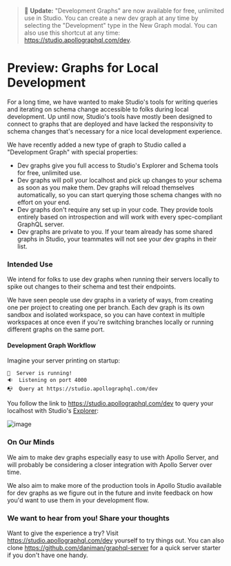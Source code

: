 > 👋 **Update:** "Development Graphs" are now available for free, unlimited use in Studio. You can create a new dev graph at any time by selecting the "Development" type in the New Graph modal. You can also use this shortcut at any time: https://studio.apollographql.com/dev.

# Preview: Graphs for Local Development

For a long time, we have wanted to make Studio's tools for writing queries and iterating on schema change accessible to folks during local development. Up until now, Studio's tools have mostly been designed to connect to graphs that are deployed and have lacked the responsivity to schema changes that's necessary for a nice local development experience.

We have recently added a new type of graph to Studio called a "Development Graph" with special properties:

- Dev graphs give you full access to Studio's Explorer and Schema tools for free, unlimited use.
- Dev graphs will poll your localhost and pick up changes to your schema as soon as you make them. Dev graphs will reload themselves automatically, so you can start querying those schema changes with no effort on your end.
- Dev graphs don't require any set up in your code. They provide tools entirely based on introspection and will work with every spec-compliant GraphQL server.
- Dev graphs are private to you. If your team already has some shared graphs in Studio, your teammates will not see your dev graphs in their list.

### Intended Use

We intend for folks to use dev graphs when running their servers locally to spike out changes to their schema and test their endpoints.

We have seen people use dev graphs in a variety of ways, from creating one per project to creating one per branch. Each dev graph is its own sandbox and isolated workspace, so you can have context in multiple workspaces at once even if you're switching branches locally or running different graphs on the same port.

#### Development Graph Workflow

Imagine your server printing on startup:

```
🚀  Server is running!
🔉  Listening on port 4000
📭  Query at https://studio.apollographql.com/dev
```

You follow the link to https://studio.apollographql.com/dev to query your localhost with Studio's [Explorer](https://www.apollographql.com/blog/introducing-the-apollo-explorer/):

![image](https://user-images.githubusercontent.com/5922187/94214674-0243d600-fe8f-11ea-9e3b-b08fe7facc90.png)

### On Our Minds

We aim to make dev graphs especially easy to use with Apollo Server, and will probably be considering a closer integration with Apollo Server over time.

We also aim to make more of the production tools in Apollo Studio available for dev graphs as we figure out in the future and invite feedback on how you'd want to use them in your development flow.

### We want to hear from you! Share your thoughts

Want to give the experience a try? Visit https://studio.apollographql.com/dev yourself to try things out. You can also clone https://github.com/daniman/graphql-server for a quick server starter if you don't have one handy.
